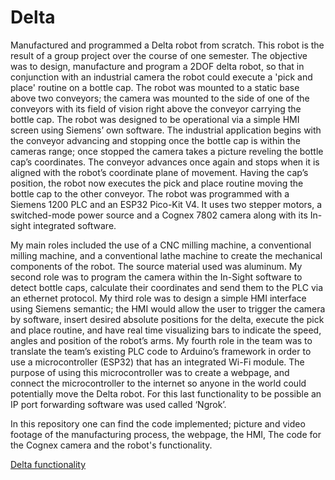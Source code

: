 # Delta
Manufactured and programmed a Delta robot from scratch. This robot is the result of a group project over the course of one semester. The objective was to design, manufacture and program a 2DOF delta robot, so that in conjunction with an industrial camera the robot could execute a 'pick and place' routine on a bottle cap. The robot was mounted to a static base above two conveyors; the camera was mounted to the side of one of the conveyors with its field of vision right above the conveyor carrying the bottle cap. The robot was designed to be operational via a simple HMI screen using Siemens’ own software. The industrial application begins with the conveyor advancing and stopping once the bottle cap is within the cameras range; once stopped the camera takes a picture reveling the bottle cap’s coordinates. The conveyor advances once again and stops when it is aligned with the robot’s coordinate plane of movement. Having the cap’s position, the robot now executes the pick and place routine moving the bottle cap to the other conveyor. The robot was programmed with a Siemens 1200 PLC and an ESP32 Pico-Kit V4. It uses two stepper motors, a switched-mode power source and a Cognex 7802 camera along with its In-sight integrated software.

My main roles included the use of a CNC milling machine, a conventional milling machine, and a conventional lathe machine to create the mechanical components of the robot. The source material used was aluminum. My second role was to program the camera within the In-Sight software to detect bottle caps, calculate their coordinates and send them to the PLC via an ethernet protocol. My third role was to design a simple HMI interface using Siemens semantic; the HMI would allow the user to trigger the camera by software, insert desired absolute positions for the delta, execute the pick and place routine, and have real time visualizing bars to indicate the speed, angles and position of the robot’s arms. My fourth role in the team was to translate the team’s existing PLC code to Arduino’s framework in order to use a microcontroller (ESP32) that has an integrated Wi-Fi module. The purpose of using this microcontroller was to create a webpage, and connect the microcontroller to the internet so anyone in the world could potentially move the Delta robot. For this last functionality to be possible an IP port forwarding software was used called ‘Ngrok’.

In this repository one can find the code implemented; picture and video footage of the manufacturing process, the webpage, the HMI, The code for the Cognex camera and the robot's functionality.

[Delta functionality](https://youtu.be/pBY4AXubVOw)
